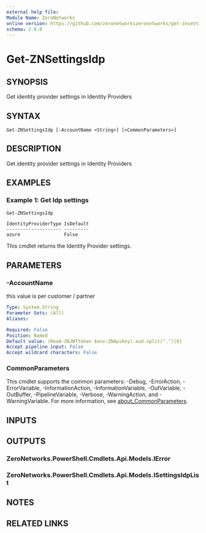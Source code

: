 ```yaml
---
external help file:
Module Name: ZeroNetworks
online version: https://github.com/zeronetworkszeronetworks/get-znsettingsidp
schema: 2.0.0
---
```


# Get-ZNSettingsIdp

## SYNOPSIS
Get identity provider settings in Identity Providers

## SYNTAX

```
Get-ZNSettingsIdp [-AccountName <String>] [<CommonParameters>]
```

## DESCRIPTION
Get identity provider settings in Identity Providers

## EXAMPLES

### Example 1: Get Idp settings
```powershell
Get-ZNSettingsIdp
```

```output
IdentityProviderType IsDefault
-------------------- ---------
azure                False
```

This cmdlet returns the Identity Provider settings.

## PARAMETERS

### -AccountName
this value is per customer / partner

```yaml
Type: System.String
Parameter Sets: (All)
Aliases:

Required: False
Position: Named
Default value: (Read-ZNJWTtoken $env:ZNApiKey).aud.split(".")[0]
Accept pipeline input: False
Accept wildcard characters: False
```

### CommonParameters
This cmdlet supports the common parameters: -Debug, -ErrorAction, -ErrorVariable, -InformationAction, -InformationVariable, -OutVariable, -OutBuffer, -PipelineVariable, -Verbose, -WarningAction, and -WarningVariable. For more information, see [about_CommonParameters](http://go.microsoft.com/fwlink/?LinkID=113216).

## INPUTS

## OUTPUTS

### ZeroNetworks.PowerShell.Cmdlets.Api.Models.IError

### ZeroNetworks.PowerShell.Cmdlets.Api.Models.ISettingsIdpList

## NOTES

## RELATED LINKS

